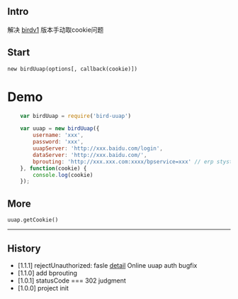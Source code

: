 ## Intro

解决 [birdv1](https://github.com/weger/bird) 版本手动取cookie问题


## Start

```new birdUuap(options[, callback(cookie)])```

# Demo
```js
    var birdUuap = require('bird-uuap')

    var uuap = new birdUuap({
        username: 'xxx',
        password: 'xxx',
        uuapServer: 'http://xxx.baidu.com/login',
        dataServer: 'http://xxx.baidu.com/',
        bprouting: 'http://xxx.xxx.com:xxxx/bpservice=xxx' // erp stystem always use it, but this param isn't must
    }, function(cookie) {
        console.log(cookie)
    });
```

## More

```uuap.getCookie()```

---

## History

- [1.1.1] rejectUnauthorized: fasle [detail](http://stackoverflow.com/questions/20082893/unable-to-verify-leaf-signature) Online uuap auth bugfix
- [1.1.0] add bprouting
- [1.0.1] statusCode === 302 judgment
- [1.0.0] project init